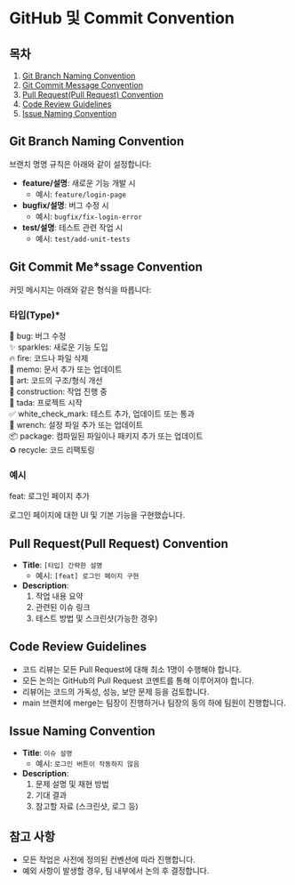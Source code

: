 # GitHub 및 Commit Convention

## 목차
1. [Git Branch Naming Convention](#git-branch-naming-convention)
2. [Git Commit Message Convention](#git-commit-message-convention)
3. [Pull Request(Pull Request) Convention](#pull-requestpull-request-convention)
4. [Code Review Guidelines](#code-review-guidelines)
5. [Issue Naming Convention](#issue-naming-convention)

## Git Branch Naming Convention
브랜치 명명 규칙은 아래와 같이 설정합니다:

- **feature/설명**: 새로운 기능 개발 시
  - 예시: `feature/login-page`
- **bugfix/설명**: 버그 수정 시
  - 예시: `bugfix/fix-login-error`
- **test/설명**: 테스트 관련 작업 시
  - 예시: `test/add-unit-tests`

## Git Commit Me*ssage Convention
커밋 메시지는 아래와 같은 형식을 따릅니다:

### 타입(Type)*
🐛 bug: 버그 수정<br>
✨ sparkles: 새로운 기능 도입<br>
🔥 fire: 코드나 파일 삭제<br>
📝 memo: 문서 추가 또는 업데이트<br>
🎨 art: 코드의 구조/형식 개선<br>
🚧 construction: 작업 진행 중<br>
🎉 tada: 프로젝트 시작<br>
✅ white_check_mark: 테스트 추가, 업데이트 또는 통과<br>
🔧 wrench: 설정 파일 추가 또는 업데이트<br>
📦️ package: 컴파일된 파일이나 패키지 추가 또는 업데이트<br>
♻️ recycle: 코드 리팩토링

### 예시

feat: 로그인 페이지 추가

로그인 페이지에 대한 UI 및 기본 기능을 구현했습니다.

## Pull Request(Pull Request) Convention
- **Title**: `[타입] 간략한 설명`
    - 예시: `[feat] 로그인 페이지 구현`
- **Description**:
    1. 작업 내용 요약
    2. 관련된 이슈 링크
    3. 테스트 방법 및 스크린샷(가능한 경우)

## Code Review Guidelines
- 코드 리뷰는 모든 Pull Request에 대해 최소 1명이 수행해야 합니다.
- 모든 논의는 GitHub의 Pull Request 코멘트를 통해 이루어져야 합니다.
- 리뷰어는 코드의 가독성, 성능, 보안 문제 등을 검토합니다.
- main 브랜치에 merge는 팀장이 진행하거나 팀장의 동의 하에 팀원이 진행합니다.

## Issue Naming Convention
- **Title**: `이슈 설명`
    - 예시: `로그인 버튼이 작동하지 않음`
- **Description**:
    1. 문제 설명 및 재현 방법
    2. 기대 결과
    3. 참고할 자료 (스크린샷, 로그 등)

## 참고 사항
- 모든 작업은 사전에 정의된 컨벤션에 따라 진행합니다.
- 예외 사항이 발생할 경우, 팀 내부에서 논의 후 결정합니다.
